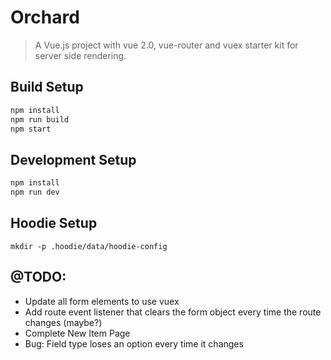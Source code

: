 # Orchard

> A Vue.js project with vue 2.0, vue-router and vuex starter kit for server side rendering.

## Build Setup

``` bash
npm install
npm run build
npm start
```

## Development Setup

```bash
npm install
npm run dev
```

## Hoodie Setup
``` mkdir -p .hoodie/data/hoodie-config ```

## @TODO:

- Update all form elements to use vuex
- Add route event listener that clears the form object every time the route changes (maybe?)
- Complete New Item Page
- Bug: Field type loses an option every time it changes